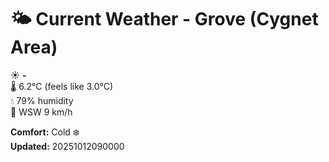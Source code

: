 # 🌤️ Current Weather - Grove (Cygnet Area)

☀️ **-**  
🌡️ 6.2°C (feels like 3.0°C)  
💧 79% humidity  
💨 WSW 9 km/h  

**Comfort:** Cold ❄️  
**Updated:** 20251012090000
